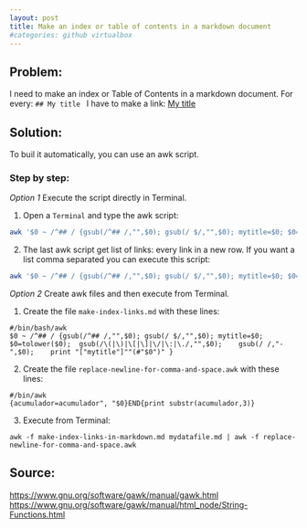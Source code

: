 ```yaml
---
layout: post
title: Make an index or table of contents in a markdown document
#categories: github virtualbox
---
```


## Problem: 

I need to make an index or Table of Contents in a markdown document.
For every: `## My title ` I have to make a link: [My title](#my-title)

## Solution:
To buil it automatically, you can use an awk script. 

### Step by step:
_Option 1_ Execute the script directly in Terminal.
1. Open a `Terminal` and type the awk script:
```bash
awk '$0 ~ /^## / {gsub(/^## /,"",$0); gsub(/ $/,"",$0); mytitle=$0; $0=tolower($0);  gsub(/\(|\)|\[|\]|\/|\:|\./,"",$0);    gsub(/ /,"-",$0);    print "["mytitle"]""(#"$0")" }' mydatafile.md
```

2. The last awk script get list of links: every link in a new row. If you want a list comma separated you can execute this script:
```bash
awk '$0 ~ /^## / {gsub(/^## /,"",$0); gsub(/ $/,"",$0); mytitle=$0; $0=tolower($0);  gsub(/\(|\)|\[|\]|\/|\:|\./,"",$0);    gsub(/ /,"-",$0);    print "["mytitle"]""(#"$0")" }' mydatafile.md | awk '{acumulador=acumulador", "$0}END{print substr(acumulador,3)}'
```


_Option 2_ Create awk files and then execute from Terminal.


1. Create the file `make-index-links.md` with these lines:
```
#/bin/bash/awk
$0 ~ /^## / {gsub(/^## /,"",$0); gsub(/ $/,"",$0); mytitle=$0; $0=tolower($0);  gsub(/\(|\)|\[|\]|\/|\:|\./,"",$0);    gsub(/ /,"-",$0);    print "["mytitle"]""(#"$0")" }
```

2. Create the file `replace-newline-for-comma-and-space.awk` with these lines:
``` 
#/bin/awk
{acumulador=acumulador", "$0}END{print substr(acumulador,3)}
```

3. Execute from Terminal:
```
awk -f make-index-links-in-markdown.md mydatafile.md | awk -f replace-newline-for-comma-and-space.awk 
```



## Source:
<https://www.gnu.org/software/gawk/manual/gawk.html>
<https://www.gnu.org/software/gawk/manual/html_node/String-Functions.html>
